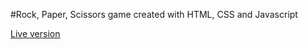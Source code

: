 #Rock, Paper, Scissors game created with HTML, CSS and Javascript	

<a href="https://cymmgithub.github.io/rock-paper-scissors/">Live version</a>


